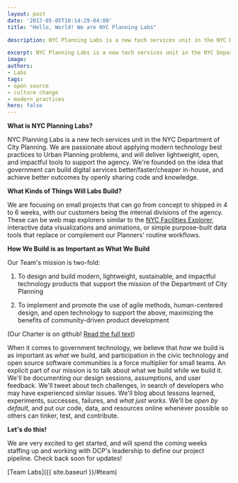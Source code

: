```yaml
---
layout: post
date: '2017-05-05T10:14:29-04:00'
title: "Hello, World! We are NYC Planning Labs"

description: NYC Planning Labs is a new tech services unit in the NYC Department of City Planning.  We are passionate about applying modern technology best practices to Urban Planning problems, and will deliver lightweight, open, and impactful tools to support the agency.  

excerpt: NYC Planning Labs is a new tech services unit in the NYC Department of City Planning.  We are passionate about applying modern technology best practices to Urban Planning problems, and will deliver lightweight, open, and impactful tools to support the agency.
image:
authors:
- Labs
tags:
- open source
- culture change
- modern practices
hero: false
---
```


**What is NYC Planning Labs?**

NYC Planning Labs is a new tech services unit in the NYC Department of City Planning.  We are passionate about applying modern technology best practices to Urban Planning problems, and will deliver lightweight, open, and impactful tools to support the agency.  We're founded on the idea that government can build digital services better/faster/cheaper in-house, and achieve better outcomes by openly sharing code and knowledge.

**What Kinds of Things Will Labs Build?**

We are focusing on small projects that can go from concept to shipped in 4 to 6 weeks, with our customers being the internal divisions of the agency. These can be web map explorers similar to the [NYC Facilities Explorer](https://capitalplanning.nyc.gov/facilities/explorer), interactive data visualizations and animations, or simple purpose-built data tools that replace or complement our Planners' routine workflows.  

**How We Build is as Important as What We Build**

Our Team's mission is two-fold:

1. To design and build modern, lightweight, sustainable, and impactful technology products that support the mission of the Department of City Planning

2. To implement and promote the use of agile methods, human-centered design, and open technology to support the above, maximizing the benefits of community-driven product development

(Our Charter is on github! [Read the full text](https://github.com/NYCPlanning/labs-charter))

When it comes to government technology, we believe that *how* we build is as important as *what* we build, and participation in the civic technology and open source software communities is a force multiplier for small teams.  An explicit part of our mission is to talk about what we build while we build it.  We'll be documenting our design sessions, assumptions, and user feedback.  We'll tweet about tech challenges, in search of developers who may have experienced similar issues. We'll blog about lessons learned, experiments, successes, failures, and *what just works*. We'll be *open by default*, and put our code, data, and resources online whenever possible so others can tinker, test, and contribute.  

**Let's do this!**

We are very excited to get started, and will spend the coming weeks staffing up and working with DCP's leadership to define our project pipeline. Check back soon for updates!

[Team Labs]({{ site.baseurl }}/#team)
